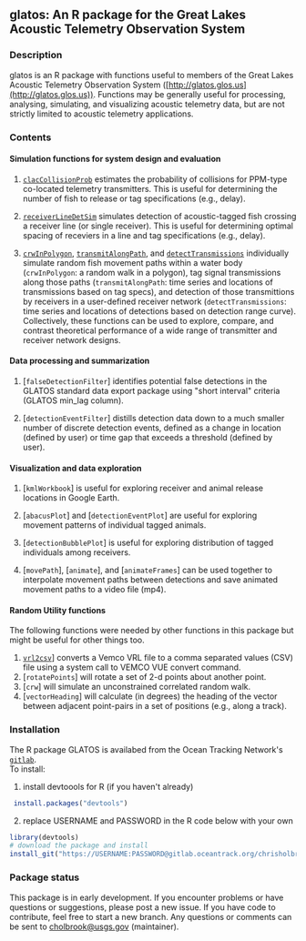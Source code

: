## glatos: An R package for the Great Lakes Acoustic Telemetry Observation System

### Description  
glatos is an R package with functions useful to members of the Great Lakes Acoustic Telemetry Observation System ([http://glatos.glos.us](http://glatos.glos.us)). Functions may be generally useful for processing, analysing, simulating, and visualizing acoustic telemetry data, but are not strictly limited to acoustic telemetry applications.

### Contents  
#### Simulation functions for system design and evaluation

1. [`clacCollisionProb`](https://gitlab.oceantrack.org/chrisholbrook/glatos/blob/master/R/calcCollisionProb.r) estimates the probability of collisions for PPM-type co-located telemetry transmitters. This is useful for determining the number of fish to release or tag specifications (e.g., delay). 

2. [`receiverLineDetSim`](https://gitlab.oceantrack.org/chrisholbrook/glatos/blob/master/R/receiverLineDetSim.r) simulates detection of acoustic-tagged fish crossing a receiver line (or single receiver). This is useful 
for determining optimal spacing of receviers in a line and tag specifications (e.g., delay). 

3. [`crwInPolygon`](https://gitlab.oceantrack.org/chrisholbrook/glatos/blob/master/R/crwInPolygon.r), [`transmitAlongPath`](https://gitlab.oceantrack.org/chrisholbrook/glatos/blob/master/R/transmitAlongPath.r), and [`detectTransmissions`](https://gitlab.oceantrack.org/chrisholbrook/glatos/blob/master/R/detectTransmissions.r) individually simulate random fish movement paths within a water body (`crwInPolygon`: a random walk in a polygon), tag signal transmissions along those paths (`transmitAlongPath`: time series and locations of transmissions based on tag specs), and detection of those transmittions by receivers in a user-defined receiver network (`detectTransmissions`: time series and locations of detections based on detection range curve). Collectively, these functions can be used to explore, compare, and contrast theoretical performance of a wide range of transmitter and receiver network designs.  


#### Data processing and summarization  

1. [`falseDetectionFilter`] identifies potential false detections in the GLATOS standard data export package using "short interval" criteria (GLATOS min_lag column). 

2. [`detectionEventFilter`] distills detection data down to a much smaller number of discrete detection events, defined as a change in location (defined by user) or time gap that exceeds a threshold (defined by user). 

#### Visualization and data exploration

1. [`kmlWorkbook`] is useful for exploring receiver and animal release locations in Google Earth. 

2. [`abacusPlot`] and [`detectionEventPlot`] are useful for exploring movement patterns of individual tagged animals. 

3. [`detectionBubblePlot`] is useful for exploring distribution of tagged individuals among receivers. 

4. [`movePath`], [`animate`], and [`animateFrames`] can be used together to interpolate movement paths between detections and save animated movement paths to a video file (mp4).

#### Random Utility functions

The following functions were needed by other functions in this package but might be useful for other things too.

1. [`vrl2csv`](https://gitlab.oceantrack.org/chrisholbrook/glatos/blob/master/R/vrl2csv.r)] converts a Vemco VRL file to a comma separated values (CSV) file using a system call to VEMCO VUE convert command.
2. [`rotatePoints`] will rotate a set of 2-d points about another point. 
3. [`crw`] will simulate an unconstrained correlated random walk.
4. [`vectorHeading`] will calculate (in degrees) the heading of the vector between adjacent point-pairs in a set of positions (e.g., along a track).  


### Installation

The R package GLATOS is availabed from the Ocean Tracking Network's [`gitlab`](https://gitlab.oceantrack.org/chrisholbrook/glatos).  
To install:  

1. install devtoools for R (if you haven't already)
```R
 install.packages("devtools")
```

2. replace USERNAME and PASSWORD in the R code below with your own 
``` R
library(devtools)
# download the package and install
install_git("https://USERNAME:PASSWORD@gitlab.oceantrack.org/chrisholbrook/glatos.git")
```


### Package status
This package is in early development. If you encounter problems or have questions or suggestions, please post a new issue. If you have code to contribute, feel free to start a new branch. Any questions or comments can be sent to cholbrook@usgs.gov (maintainer).
